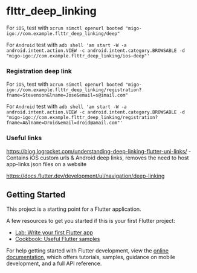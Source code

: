 # flttr_deep_linking

For `iOS`, test with `xcrun simctl openurl booted "migo-igo://com.example.flttr_deep_linking/deep"`

For `Android` test with `adb shell 'am start -W -a android.intent.action.VIEW -c android.intent.category.BROWSABLE -d "migo-igo://com.example.flttr_deep_linking/ios-deep"'`

### Registration deep link
For `iOS`, test with `xcrun simctl openurl booted "migo-igo://com.example.flttr_deep_linking/registration?fname=Stevenson&lname=Jose&email=s@imail.com"`

For `Android` test with `adb shell 'am start -W -a android.intent.action.VIEW -c android.intent.category.BROWSABLE -d "migo-igo://com.example.flttr_deep_linking/registration?fname=A&lname=Droid&email=droid@amail.com"'`


### Useful links
https://blog.logrocket.com/understanding-deep-linking-flutter-uni-links/ - Contains iOS custom urls & Android deep links, removes the need to host app-links json files on a website

https://docs.flutter.dev/development/ui/navigation/deep-linking

## Getting Started

This project is a starting point for a Flutter application.

A few resources to get you started if this is your first Flutter project:

- [Lab: Write your first Flutter app](https://docs.flutter.dev/get-started/codelab)
- [Cookbook: Useful Flutter samples](https://docs.flutter.dev/cookbook)

For help getting started with Flutter development, view the
[online documentation](https://docs.flutter.dev/), which offers tutorials,
samples, guidance on mobile development, and a full API reference.
